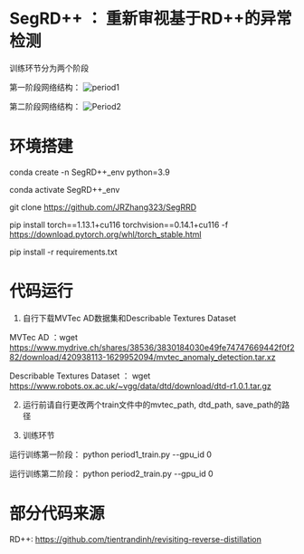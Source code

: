 # SegRD++ ： 重新审视基于RD++的异常检测

训练环节分为两个阶段

第一阶段网络结构：
![period1](https://github.com/JRZhang323/SegRRD/assets/168359661/5c64113e-09cb-4154-81ab-3e7c77e3cfee)

第二阶段网络结构：
![Period2](https://github.com/JRZhang323/SegRRD/assets/168359661/3b44757c-37e7-4b47-b755-82e0e8846f03)



# 环境搭建

conda create -n SegRD++_env python=3.9

conda activate SegRD++_env

git clone https://github.com/JRZhang323/SegRRD

pip install torch==1.13.1+cu116 torchvision==0.14.1+cu116 -f https://download.pytorch.org/whl/torch_stable.html

pip install -r requirements.txt



# 代码运行

1. 自行下载MVTec AD数据集和Describable Textures Dataset
 
  MVTec AD ：wget https://www.mydrive.ch/shares/38536/3830184030e49fe74747669442f0f282/download/420938113-1629952094/mvtec_anomaly_detection.tar.xz

  Describable Textures Dataset ： wget https://www.robots.ox.ac.uk/~vgg/data/dtd/download/dtd-r1.0.1.tar.gz

2. 运行前请自行更改两个train文件中的mvtec_path, dtd_path, save_path的路径
   

3. 训练环节

运行训练第一阶段： python period1_train.py --gpu_id 0

运行训练第二阶段： python period2_train.py --gpu_id 0


# 部分代码来源

RD++: https://github.com/tientrandinh/revisiting-reverse-distillation
